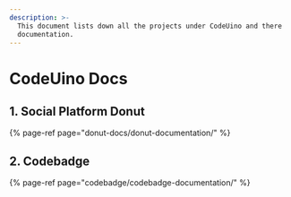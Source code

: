 ```yaml
---
description: >-
  This document lists down all the projects under CodeUino and there
  documentation.
---
```


# CodeUino Docs

## 1. Social Platform Donut

{% page-ref page="donut-docs/donut-documentation/" %}

## 2. Codebadge

{% page-ref page="codebadge/codebadge-documentation/" %}

